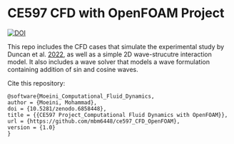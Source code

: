 # CE597 CFD with OpenFOAM Project

[![DOI](https://zenodo.org/badge/515343965.svg)](https://zenodo.org/badge/latestdoi/515343965)


This repo includes the CFD cases that simulate the experimental study by Duncan et al. [2022](https://www.sciencedirect.com/science/article/abs/pii/S0378383921001149), as well as a simple 2D wave-strucutre interaction model. 
It also includes a wave solver that models a wave formulation containing addition of sin and cosine waves. 

Cite this repository:
```
@software{Moeini_Computational_Fluid_Dynamics,
author = {Moeini, Mohammad},
doi = {10.5281/zenodo.6858448},
title = {{CE597 Project_Computational Fluid Dynamics with OpenFOAM}},
url = {https://github.com/mbm6448/ce597_CFD_OpenFOAM},
version = {1.0}
}
